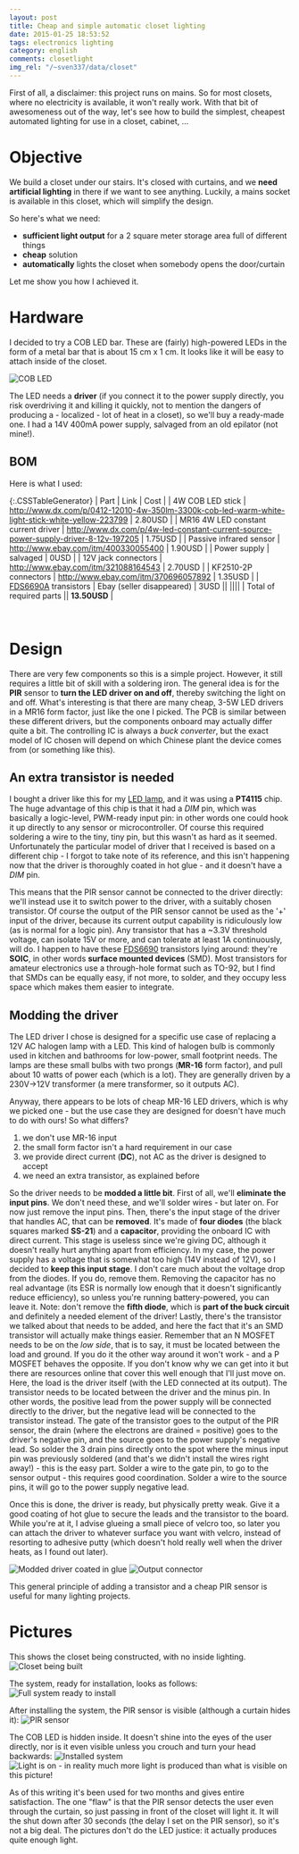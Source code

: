 ```yaml
---
layout: post
title: Cheap and simple automatic closet lighting
date: 2015-01-25 18:53:52
tags: electronics lighting
category: english
comments: closetlight
img_rel: "/~sven337/data/closet"
---
```


First of all, a disclaimer: this project runs on mains. So for most closets, where no electricity is available, it won't really work. With that bit of awesomeness out of the way, let's see how to build the simplest, cheapest automated lighting for use in a closet, cabinet, ...

# Objective

We build a closet under our stairs. It's closed with curtains, and we **need artificial lighting** in there if we want to see anything. Luckily, a mains socket is available in this closet, which will simplify the design.

So here's what we need:

- **sufficient light output** for a 2 square meter storage area full of different things
- **cheap** solution
- **automatically** lights the closet when somebody opens the door/curtain

Let me show you how I achieved it.

# Hardware

I decided to try a COB LED bar. These are (fairly) high-powered LEDs in the form of a metal bar that is about 15 cm x 1 cm. It looks like it will be easy to attach inside of the closet.

![COB LED](sku_223799_1.jpg)

The LED needs a **driver** (if you connect it to the power supply directly, you risk overdriving it and killing it quickly, not to mention the dangers of producing a - localized - lot of heat in a closet), so we'll buy a ready-made one.
I had a 14V 400mA power supply, salvaged from an old epilator (not mine!).

## BOM

Here is what I used:

{:.CSSTableGenerator}
| Part | Link | Cost |
| 4W COB LED stick | <http://www.dx.com/p/0412-12010-4w-350lm-3300k-cob-led-warm-white-light-stick-white-yellow-223799> | 2.80USD |
| MR16 4W LED constant current driver | <http://www.dx.com/p/4w-led-constant-current-source-power-supply-driver-8-12v-197205> | 1.75USD | 
| Passive infrared sensor | <http://www.ebay.com/itm/400330055400> | 1.90USD |
| Power supply | salvaged | 0USD |
| 12V jack connectors | <http://www.ebay.com/itm/321088164543> | 2.70USD |
| KF2510-2P connectors | <http://www.ebay.com/itm/370696057892> | 1.35USD |
| [FDS6690A](https://www.fairchildsemi.com/datasheets/FD/FDS6690A.pdf) transistors | Ebay (seller disappeared) | 3USD ||
||||
| Total of required parts || **13.50USD** |

&nbsp;

# Design

There are very few components so this is a simple project. However, it still requires a little bit of skill with a soldering iron.
The general idea is for the **PIR** sensor to **turn the LED driver on and off**, thereby switching the light on and off. What's interesting is that there are many cheap, 3-5W LED drivers in a MR16 form factor, just like the one I picked. The PCB is similar between these different drivers, but the components onboard may actually differ quite a bit. The controlling IC is always a *buck converter*, but the exact model of IC chosen will depend on which Chinese plant the device comes from (or something like this).

## An extra transistor is needed

I bought a driver like this for my [LED lamp](/~sven337/english/2014/05/08/Transforming-halogen-lamp-into-LED-lamp.html), and it was using a **PT4115** chip. The huge advantage of this chip is that it had a *DIM* pin, which was basically a logic-level, PWM-ready input pin: in other words one could hook it up directly to any sensor or microcontroller. Of course this required soldering a wire to the tiny, tiny pin, but this wasn't as hard as it seemed.
Unfortunately the particular model of driver that I received is based on a different chip - I forgot to take note of its reference, and this isn't happening now that the driver is thoroughly coated in hot glue - and it doesn't have a *DIM* pin.

This means that the PIR sensor cannot be connected to the driver directly: we'll instead use it to switch power to the driver, with a suitably chosen transistor. Of course the output of the PIR sensor cannot be used as the '+' input of the driver, because its current output capability is ridiculously low (as is normal for a logic pin).
Any transistor that has a ~3.3V threshold voltage, can isolate 15V or more, and can tolerate at least 1A continuously, will do. I happen to have these [FDS6690](https://www.fairchildsemi.com/datasheets/FD/FDS6690A.pdf) transistors lying around: they're **SOIC**, in other words **surface mounted devices** (SMD). Most transistors for amateur electronics use a through-hole format such as TO-92, but I find that SMDs can be equally easy, if not more, to solder, and they occupy less space which makes them easier to integrate.

## Modding the driver

The LED driver I chose is designed for a specific use case of replacing a 12V AC halogen lamp with a LED. This kind of halogen bulb is commonly used in kitchen and bathrooms for low-power, small footprint needs. The lamps are these small bulbs with two prongs (**MR-16** form factor), and pull about 10 watts of power each (which is a lot). They are generally driven by a 230V->12V transformer (a mere transformer, so it outputs AC).

Anyway, there appears to be lots of cheap MR-16 LED drivers, which is why we picked one - but the use case they are designed for doesn't have much to do with ours! So what differs?

1. we don't use MR-16 input
1. the small form factor isn't a hard requirement in our case
2. we provide direct current (**DC**), not AC as the driver is designed to accept
3. we need an extra transistor, as explained before

So the driver needs to be **modded a little bit**. 
First of all, we'll **eliminate the input pins**. We don't need these, and we'll solder wires - but later on. For now just remove the input pins.
Then, there's the input stage of the driver that handles AC, that can be **removed**. It's made of **four diodes** (the black squares marked **SS-21**) and a **capacitor**, providing the onboard IC with direct current. This stage is useless since we're giving DC, although it doesn't really hurt anything apart from efficiency. In my case, the power supply has a voltage that is somewhat too high (14V instead of 12V), so I decided to **keep this input stage**. I don't care much about the voltage drop from the diodes. If you do, remove them. Removing the capacitor has no real advantage (its ESR is normally low enough that it doesn't significantly reduce efficiency), so unless you're running battery-powered, you can leave it. Note: don't remove the **fifth diode**, which is **part of the buck circuit** and definitely a needed element of the driver!
Lastly, there's the transistor we talked about that needs to be added, and here the fact that it's an SMD transistor will actually make things easier. Remember that an N MOSFET needs to be on the *low side*, that is to say, it must be located between the load and ground. If you do it the other way around it won't work - and a P MOSFET behaves the opposite. If you don't know why we can get into it but there are resources online that cover this well enough that I'll just move on.
Here, the load is the driver itself (with the LED connected at its output). The transistor needs to be located between the driver and the minus pin. In other words, the positive lead from the power supply will be connected directly to the driver, but the negative lead will be connected to the transistor instead.
The gate of the transistor goes to the output of the PIR sensor, the drain (where the electrons are drained = positive)  goes to the driver's negative pin, and the source goes to the power supply's negative lead. So solder the 3 drain pins directly onto the spot where the minus input pin was previously soldered (and that's we didn't install the wires right away!) - this is the easy part. Solder a wire to the gate pin, to go to the sensor output - this requires good coordination. Solder a wire to the source pins, it will go to the power supply negative lead.

Once this is done, the driver is ready, but physically pretty weak. Give it a good coating of hot glue to secure the leads and the transistor to the board. While you're at it, I advise glueing a small piece of velcro too, so later you can attach the driver to whatever surface you want with velcro, instead of resorting to adhesive putty (which doesn't hold really well when the driver heats, as I found out later).

![Modded driver coated in glue](modded_driver.jpg)
![Output connector](driver_output.jpg)

This general principle of adding a transistor and a cheap PIR sensor is useful for many lighting projects.

# Pictures

This shows the closet being constructed, with no inside lighting.
![Closet being built](exterior_WIP.jpg)

The system, ready for installation, looks as follows:
![Full system ready to install](full_system.jpg)

After installing the system, the PIR sensor is visible (although a curtain hides it):
![PIR sensor](PIR_front.jpg)

The COB LED is hidden inside. It doesn't shine into the eyes of the user directly, nor is it even visible unless you crouch and turn your head backwards:
![Installed system](installed_inside.jpg)
![Light is on - in reality much more light is produced than what is visible on this picture!](lit.jpg)

As of this writing it's been used for two months and gives entire satisfaction. The one "flaw" is that the PIR sensor detects the user even through the curtain, so just passing in front of the closet will light it. It will the shut down after 30 seconds (the delay I set on the PIR sensor), so it's not a big deal.
The pictures don't do the LED justice: it actually produces quite enough light.

<script>
    $(document).ready(function() {
        $("a[href$='.jpg'],a[href$='.jpeg'],a[href$='.png'],a[href$='.gif']").attr('rel', 'gallery').fancybox();
    });
</script> 

